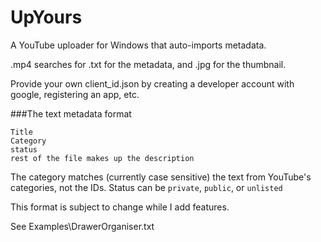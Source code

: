 # UpYours

A YouTube uploader for Windows that auto-imports metadata.

<VideoName>.mp4 searches for <VideoName>.txt for the metadata, and <VideoName>.jpg for the thumbnail.

Provide your own client_id.json by creating a developer account with google, registering an app, etc.

###The text metadata format

```
Title
Category
status
rest of the file makes up the description
```

The category matches (currently case sensitive) the text from YouTube's categories, not the IDs.
Status can be `private`, `public`, or `unlisted`

This format is subject to change while I add features.

See Examples\DrawerOrganiser.txt